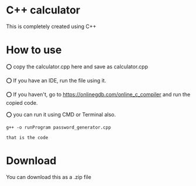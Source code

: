 # C++ calculator
This is completely created using C++

# How to use
⭕ copy the calculator.cpp here and save as calculator.cpp

⭕ If you have an IDE, run the file using it.

⭕ If you haven't, go to https://onlinegdb.com/online_c_compiler and run the copied code.

⭕ you can run it using CMD or Terminal also.

    g++ -o runProgram password_generator.cpp
    
    that is the code
    
# Download
 You can download this as a .zip file
